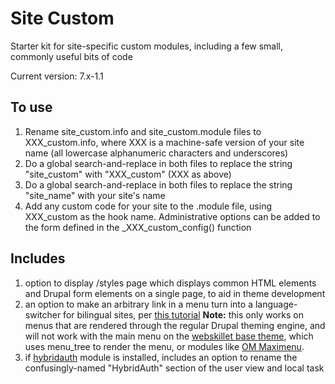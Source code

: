 # Site Custom

Starter kit for site-specific custom modules, including a few small, commonly useful bits of code

Current version: 7.x-1.1

## To use

1. Rename site_custom.info and site_custom.module files to XXX_custom.info, where XXX is a machine-safe version of your site name (all lowercase alphanumeric characters and underscores)
2. Do a global search-and-replace in both files to replace the string "site_custom" with "XXX_custom" (XXX as above)
3. Do a global search-and-replace in both files to replace the string "site_name" with your site's name
4. Add any custom code for your site to the .module file, using XXX_custom as the hook name. Administrative options can be added to the form defined in the _XXX_custom_config() function

## Includes

1. option to display /styles page which displays common HTML elements and Drupal form elements on a single page, to aid in theme development
2. an option to make an arbitrary link in a menu turn into a language-switcher for bilingual sites, per [this tutorial](http://www.liquidcms.ca/post/how-language-switcher-menu-item) __Note:__ this only works on menus that are rendered through the regular Drupal theming engine, and will not work with the main menu on the [webskillet base theme](https://github.com/webskillet/webskillet), which uses menu_tree to render the menu, or modules like [OM Maximenu](https://www.drupal.org/project/om_maximenu).
3. if [hybridauth](https://www.drupal.org/project/hybridauth) module is installed, includes an option to rename the confusingly-named "HybridAuth" section of the user view and local task